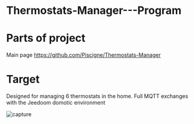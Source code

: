 # Thermostats-Manager---Program

Parts of project
================
Main page 
https://github.com/Piscigne/Thermostats-Manager

Target
======
Designed for managing 6 thermostats in the home.
Full MQTT exchanges with the Jeedoom domotic environment

![capture](https://user-images.githubusercontent.com/58998238/213698139-a3305ce0-ae43-438f-b808-e28d72a31c82.png)
